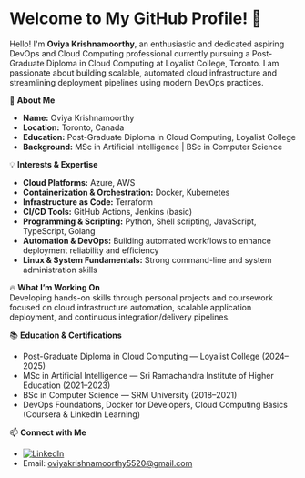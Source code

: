 # Welcome to My GitHub Profile! 👋

Hello! I'm **Oviya Krishnamoorthy**, an enthusiastic and dedicated aspiring DevOps and Cloud Computing professional currently pursuing a Post-Graduate Diploma in Cloud Computing at Loyalist College, Toronto. I am passionate about building scalable, automated cloud infrastructure and streamlining deployment pipelines using modern DevOps practices.

🌟 **About Me**  
- **Name:** Oviya Krishnamoorthy  
- **Location:** Toronto, Canada  
- **Education:** Post-Graduate Diploma in Cloud Computing, Loyalist College  
- **Background:** MSc in Artificial Intelligence | BSc in Computer Science  

💡 **Interests & Expertise**  
- **Cloud Platforms:** Azure, AWS  
- **Containerization & Orchestration:** Docker, Kubernetes  
- **Infrastructure as Code:** Terraform  
- **CI/CD Tools:** GitHub Actions, Jenkins (basic)  
- **Programming & Scripting:** Python, Shell scripting, JavaScript, TypeScript, Golang  
- **Automation & DevOps:** Building automated workflows to enhance deployment reliability and efficiency  
- **Linux & System Fundamentals:** Strong command-line and system administration skills  

🔥 **What I’m Working On**  
Developing hands-on skills through personal projects and coursework focused on cloud infrastructure automation, scalable application deployment, and continuous integration/delivery pipelines.

📚 **Education & Certifications**  
- Post-Graduate Diploma in Cloud Computing — Loyalist College (2024–2025)  
- MSc in Artificial Intelligence — Sri Ramachandra Institute of Higher Education (2021–2023)  
- BSc in Computer Science — SRM University (2018–2021)  
- DevOps Foundations, Docker for Developers, Cloud Computing Basics (Coursera & LinkedIn Learning)

📫 **Connect with Me**  
- [![LinkedIn](https://img.shields.io/badge/LinkedIn-blue?logo=linkedin&style=for-the-badge)](https://www.linkedin.com/in/oviya-krishnamoorthy-31a53824a/)
- Email: oviyakrishnamoorthy5520@gmail.com  
